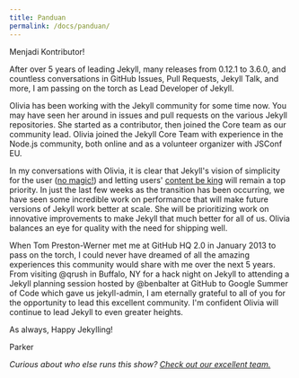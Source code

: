 ```yaml
---
title: Panduan
permalink: /docs/panduan/
---
```


Menjadi Kontributor!

After over 5 years of leading Jekyll, many releases from 0.12.1 to 3.6.0, and
countless conversations in GitHub Issues, Pull Requests, Jekyll Talk, and
more, I am passing on the torch as Lead Developer of Jekyll.

Olivia has been working with the Jekyll community for some time now. You
may have seen her around in issues and pull requests on the various Jekyll
repositories. She started as a contributor, then joined the Core team as our
community lead. Olivia joined the Jekyll Core Team with experience in the
Node.js community, both online and as a volunteer organizer with JSConf EU.

In my conversations with Olivia, it is clear that Jekyll's vision of
simplicity for the user ([no magic!](/philosophy#1-no-magic)) and letting
users' [content be king](/philosophy#3-content-is-king) will remain a top
priority. In just the last few weeks as the transition has been occurring,
we have seen some incredible work on performance that will make future
versions of Jekyll work better at scale. She will be prioritizing work on
innovative improvements to make Jekyll that much better for all of us.
Olivia balances an eye for quality with the need for shipping well.

When Tom Preston-Werner met me at GitHub HQ 2.0 in January 2013 to pass on
the torch, I could never have dreamed of all the amazing experiences this
community would share with me over the next 5 years. From visiting @qrush
in Buffalo, NY for a hack night on Jekyll to attending a Jekyll planning
session hosted by @benbalter at GitHub to Google Summer of Code which gave
us jekyll-admin, I am eternally grateful to all of you for the opportunity
to lead this excellent community. I'm confident Olivia will continue to
lead Jekyll to even greater heights.

As always, Happy Jekylling!

Parker

*Curious about who else runs this show? [Check out our excellent team.](/team/)*
